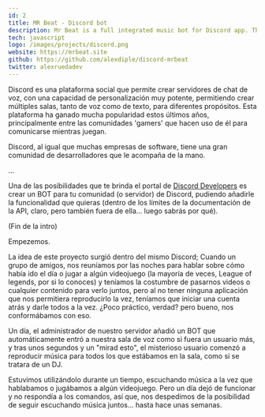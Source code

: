 ```yaml
---
id: 2
title: MR Beat - Discord bot
description: Mr Beat is a full integrated music bot for Discord app. The first integrated reproductor that allows see the music status in realtime.
tech: javascript
logo: /images/projects/discord.png
website: https://mrbeat.site
github: https://github.com/alexdiple/discord-mrbeat
twitter: alexruedadev
---
```


Discord es una plataforma social que permite crear servidores de chat de voz, con una capacidad de personalización muy potente, permitiendo crear múltiples salas, tanto de voz como de texto, para diferentes propósitos. Esta plataforma ha ganado mucha popularidad estos últimos años, principalmente entre las comunidades 'gamers' que hacen uso de él para comunicarse mientras juegan.

Discord, al igual que muchas empresas de software, tiene una gran comunidad de desarrolladores que le acompaña de la mano.

...

Una de las posibilidades que te brinda el portal de [Discord Developers](https://discord.com/developers) es crear un BOT para tu comunidad (o servidor) de Discord, pudiendo añadirle la funcionalidad que quieras (dentro de los límites de la documentación de la API, claro, pero también fuera de ella... luego sabrás por qué).

(Fin de la intro)

Empezemos.

La idea de este proyecto surgió dentro del mismo Discord; Cuando un grupo de amigos, nos reuníamos por las noches para hablar sobre cómo había ido el día o jugar a algún videojuego (la mayoría de veces, League of legends, por si lo conoces) y teníamos la costumbre de pasarnos videos o cualquier contenido para verlo juntos, pero al no tener ninguna aplicación que nos permitiera reproducirlo la vez, teníamos que iniciar una cuenta atrás y darle todos a la vez. ¿Poco práctico, verdad? pero bueno, nos conformábamos con eso.

Un día, el administrador de nuestro servidor añadió un BOT que automáticamente entró a nuestra sala de voz como si fuera un usuario más, y tras unos segundos y un "mirad esto", el misterioso usuario comenzó a reproducir música para todos los que estábamos en la sala, como si se tratara de un DJ.

Estuvimos utilizándolo durante un tiempo, escuchando música a la vez que hablabamos o jugábamos a algún videojuego. Pero un día dejó de funcionar y no respondía a los comandos, así que, nos despedimos de la posibilidad de seguir escuchando música juntos... hasta hace unas semanas.





